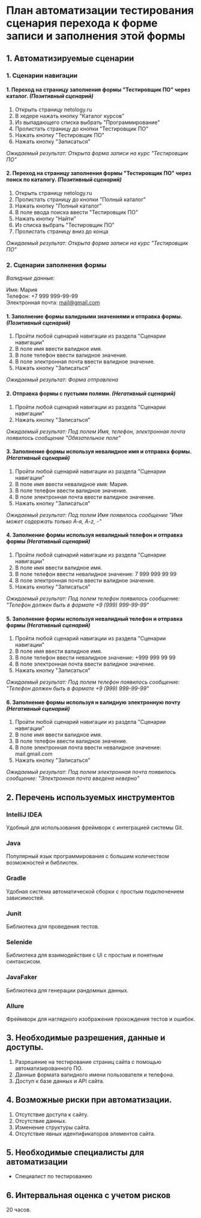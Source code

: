# План автоматизации тестирования сценария перехода к форме записи и заполнения этой формы

## 1. Автоматизируемые сценарии

### 1. Сценарии навигации

#### 1. Переход на страницу заполнения формы "Тестировщик ПО" через каталог. *(Позитивный сценарий)*
1. Открыть страницу netology.ru
2. В хедере нажать кнопку "Каталог курсов"
3. Из выпадающего списка выбрать "Программирование"
4. Пролистать страницу до кнопки "Тестировщик ПО"
5. Нажать кнопку "Тестировщик ПО"
6. Нажать кнопку "Записаться"

*Ожидаемый результат: Открыта форма записи на курс "Тестировщик ПО"*

#### 2. Переход на страницу заполнения формы "Тестировщик ПО" через поиск по каталогу. *(Позитивный сценарий)*
1. Открыть страницу netology.ru
2. Пролистать страницу до кнопки "Полный каталог"
3. Нажать кнопку "Полный каталог"
4. В поле ввода поиска ввести "Тестировщик ПО"
5. Нажать кнопку "Найти"
6. Из списка выбрать "Тестировщик ПО"
7. Пролистать страницу вниз до конца

*Ожидаемый результат: Открыта форма записи на курс "Тестировщик ПО"*

### 2. Сценарии заполнения формы

*Валидные данные:*

Имя: Мария\
Телефон: +7 999 999-99-99\
Электронная почта: mail@gmail.com


#### 1. Заполнение формы валидными значениями и отправка формы. *(Позитивный сценарий)*
1. Пройти любой сценарий навигации из раздела "Сценарии навигации"
2. В поле имя ввести валидное имя.
3. В поле телефон ввести валидное значение.
4. В поле электронная почта ввести валидное значение.
5. Нажать кнопку "Записаться"

*Ожидаемый результат: Форма отправлена*

#### 2. Отправка формы с пустыми полями. *(Негативный сценарий)*
1. Пройти любой сценарий навигации из раздела "Сценарии навигации"
2. Нажать кнопку "Записаться"

*Ожидаемый результат: Под полем Имя, телефон, электронная почта появилось сообщение "Обязательное поле"*

#### 3. Заполнение формы используя невалидное имя и отправка формы. *(Негативный сценарий)*
1. Пройти любой сценарий навигации из раздела "Сценарии навигации"
2. В поле имя ввести невалидное имя: Мария.
3. В поле телефон ввести валидное значение.
4. В поле электронная почта ввести валидное значение.
5. Нажать кнопку "Записаться"

*Ожидаемый результат: Под полем Имя появилось сообщение "Имя может содержать только А-я, A-z, -"*

#### 4. Заполнение формы используя невалидный телефон и отправка формы *(Негативный сценарий)*
1. Пройти любой сценарий навигации из раздела "Сценарии навигации"
2. В поле имя ввести валидное имя.
3. В поле телефон ввести невалидное значение: 7 999 999 99 99 
4. В поле электронная почта ввести валидное значение.
5. Нажать кнопку "Записаться"

*Ожидаемый результат: Под полем телефон появилось сообщение: "Телефон должен быть в формате +9 (999) 999-99-99"*

#### 5. Заполнение формы используя невалидный телефон и отправка формы *(Негативный сценарий)*
1. Пройти любой сценарий навигации из раздела "Сценарии навигации"
2. В поле имя ввести валидное имя.
3. В поле телефон ввести невалидное значение: +999 999 99 99
4. В поле электронная почта ввести валидное значение.
5. Нажать кнопку "Записаться"

*Ожидаемый результат: Под полем телефон появилось сообщение: "Телефон должен быть в формате +9 (999) 999-99-99"*


#### 6. Заполнение формы используя н валидную электронную почту *(Негативный сценарий)*
1. Пройти любой сценарий навигации из раздела "Сценарии навигации"
2. В поле имя ввести валидное имя.
3. В поле телефон ввести валидное значение.
4. В поле электронная почта ввести невалидное значение: mail.gmail.com
5. Нажать кнопку "Записаться"

*Ожидаемый результат: Под полем электронная почта появилось сообщение: "Электронная почта введена неверно"*

## 2. Перечень используемых инструментов

### IntelliJ IDEA
Удобный для использования фреймворк с интеграцией системы Git.

### Java
Популярный язык программирования с большим количеством возможностей и библиотек.

### Gradle
Удобная система автоматической сборки с простым подключением зависимостей.

### Junit
Библиотека для проведения тестов.

### Selenide
Библиотека для взаимодействия с UI с простым и понятным синтаксисом.

### JavaFaker
Библиотека для генерации рандомных данных.

### Allure
Фреймворк для наглядного изображения прохождения тестов и ошибок.

## 3. Необходимые разрешения, данные и доступы.

1. Разрешение на тестирование страниц сайта с помощью автоматизированного ПО.
2. Данные формата валидного имени пользователя и телефона.
3. Доступ к базе данных и API сайта.

## 4. Возможные риски при автоматизации.

1. Отсутствие доступа к сайту.
2. Отсутствие данных.
3. Изменение структуры сайта.
4. Отсутствие явных идентификаторов элементов сайта.

## 5. Необходимые специалисты для автоматизации

* Специалист по тестированию

## 6. Интервальная оценка с учетом рисков

20 часов.
